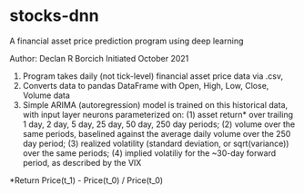 # stocks-dnn
A financial asset price prediction program using deep learning

Author: Declan R Borcich
Initiated October 2021

1. Program takes daily (not tick-level) financial asset price data via .csv,
2. Converts data to pandas DataFrame with Open, High, Low, Close, Volume data
3. Simple ARIMA (autoregression) model is trained on this historical data, with input layer
  neurons parameterized on: (1) asset return* over trailing 1 day, 2 day, 5 day,
  25 day, 50 day, 250 day periods; (2) volume over the same periods, baselined
  against the average daily volume over the 250 day period; (3) realized volatility 
  (standard deviation, or sqrt(variance)) over the same periods; 
  (4) implied volatiliy for the ~30-day forward period, as described by the
  VIX

*Return Price(t_1) - Price(t_0) / Price(t_0) 
